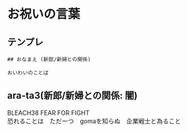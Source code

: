 # お祝いの言葉

## テンプレ

```
## おなまえ (新郎/新婦との関係)

おいわいのことば
```

## ara-ta3(新郎/新婦との関係: 闇)

BLEACH38 FEAR FOR FIGHT  
恐れることは　ただ一つ　gomaを知らぬ　企業戦士と為ること  
